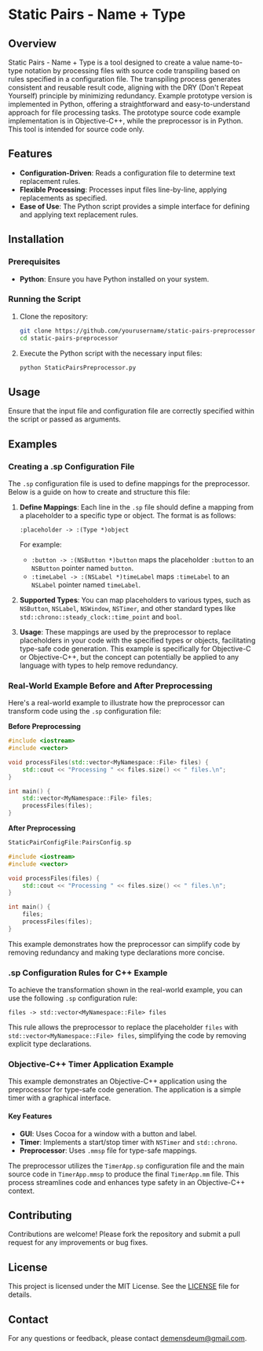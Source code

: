 # Static Pairs - Name + Type

## Overview

Static Pairs - Name + Type is a tool designed to create a value name-to-type notation by processing files with source code transpiling based on rules specified in a configuration file. The transpiling process generates consistent and reusable result code, aligning with the DRY (Don't Repeat Yourself) principle by minimizing redundancy. 
Example prototype version is implemented in Python, offering a straightforward and easy-to-understand approach for file processing tasks. The prototype source code example implementation is in Objective-C++, while the preprocessor is in Python. This tool is intended for source code only.

## Features

- **Configuration-Driven**: Reads a configuration file to determine text replacement rules.
- **Flexible Processing**: Processes input files line-by-line, applying replacements as specified.
- **Ease of Use**: The Python script provides a simple interface for defining and applying text replacement rules.

## Installation

### Prerequisites

- **Python**: Ensure you have Python installed on your system.

### Running the Script

1. Clone the repository:
   ```bash
   git clone https://github.com/yourusername/static-pairs-preprocessor.git
   cd static-pairs-preprocessor
   ```

2. Execute the Python script with the necessary input files:
   ```bash
   python StaticPairsPreprocessor.py
   ```

## Usage

Ensure that the input file and configuration file are correctly specified within the script or passed as arguments.

## Examples

### Creating a .sp Configuration File

The `.sp` configuration file is used to define mappings for the preprocessor. Below is a guide on how to create and structure this file:

1. **Define Mappings**: Each line in the `.sp` file should define a mapping from a placeholder to a specific type or object. The format is as follows:
   ```
   :placeholder -> :(Type *)object
   ```
   For example:
   - `:button -> :(NSButton *)button` maps the placeholder `:button` to an `NSButton` pointer named `button`.
   - `:timeLabel -> :(NSLabel *)timeLabel` maps `:timeLabel` to an `NSLabel` pointer named `timeLabel`.

2. **Supported Types**: You can map placeholders to various types, such as `NSButton`, `NSLabel`, `NSWindow`, `NSTimer`, and other standard types like `std::chrono::steady_clock::time_point` and `bool`.

3. **Usage**: These mappings are used by the preprocessor to replace placeholders in your code with the specified types or objects, facilitating type-safe code generation. This example is specifically for Objective-C or Objective-C++, but the concept can potentially be applied to any language with types to help remove redundancy.

### Real-World Example Before and After Preprocessing

Here's a real-world example to illustrate how the preprocessor can transform code using the `.sp` configuration file:

**Before Preprocessing**
```cpp
#include <iostream>
#include <vector>

void processFiles(std::vector<MyNamespace::File> files) {  
    std::cout << "Processing " << files.size() << " files.\n";
}

int main() {
    std::vector<MyNamespace::File> files;
    processFiles(files);
}
```

**After Preprocessing**
```cpp
StaticPairConfigFile:PairsConfig.sp

#include <iostream>
#include <vector>

void processFiles(files) {
    std::cout << "Processing " << files.size() << " files.\n";
}

int main() {
    files;
    processFiles(files);
}
```

This example demonstrates how the preprocessor can simplify code by removing redundancy and making type declarations more concise.

### .sp Configuration Rules for C++ Example

To achieve the transformation shown in the real-world example, you can use the following `.sp` configuration rule:

```plaintext
files -> std::vector<MyNamespace::File> files
```

This rule allows the preprocessor to replace the placeholder `files` with `std::vector<MyNamespace::File> files`, simplifying the code by removing explicit type declarations.

### Objective-C++ Timer Application Example

This example demonstrates an Objective-C++ application using the preprocessor for type-safe code generation. The application is a simple timer with a graphical interface.

#### Key Features

- **GUI**: Uses Cocoa for a window with a button and label.
- **Timer**: Implements a start/stop timer with `NSTimer` and `std::chrono`.
- **Preprocessor**: Uses `.mmsp` file for type-safe mappings.

The preprocessor utilizes the `TimerApp.sp` configuration file and the main source code in `TimerApp.mmsp` to produce the final `TimerApp.mm` file. This process streamlines code and enhances type safety in an Objective-C++ context.

## Contributing

Contributions are welcome! Please fork the repository and submit a pull request for any improvements or bug fixes.

## License

This project is licensed under the MIT License. See the [LICENSE](LICENSE) file for details.

## Contact

For any questions or feedback, please contact demensdeum@gmail.com.

